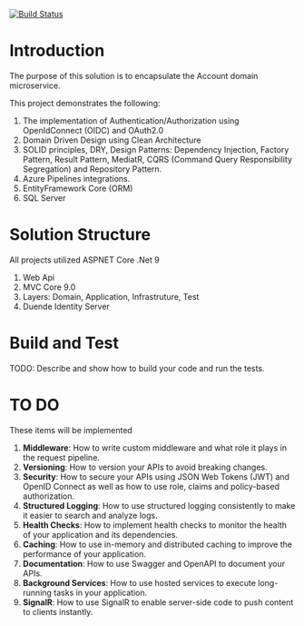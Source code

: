 [![Build Status](https://dev.azure.com/robmars2008/BTM%20Organization/_apis/build/status%2Frobmars123.DDDCleanArchi.OpenID-OAuth2-Microservice1?branchName=master)](https://dev.azure.com/robmars2008/BTM%20Organization/_build/latest?definitionId=5&branchName=master)

# Introduction 
The purpose of this solution is to encapsulate the Account domain microservice.

This project demonstrates the following:
1. The implementation of Authentication/Authorization using OpenIdConnect (OIDC) and OAuth2.0
2. Domain Driven Design using Clean Architecture
3. SOLID principles, DRY, Design Patterns: Dependency Injection, Factory Pattern, Result Pattern, MediatR, CQRS (Command Query Responsibility Segregation) and Repository Pattern.
4. Azure Pipelines integrations.
5. EntityFramework Core (ORM)
6. SQL Server

# Solution Structure
All projects utilized ASPNET Core .Net 9
1.	Web Api
2.	MVC Core 9.0
3.	Layers: Domain, Application, Infrastruture, Test 
5.	Duende Identity Server

# Build and Test
TODO: Describe and show how to build your code and run the tests. 

# TO DO
These items will be implemented
1. **Middleware**: How to write custom middleware and what role it plays in the request pipeline.
2. **Versioning**: How to version your APIs to avoid breaking changes.
3. **Security**: How to secure your APIs using JSON Web Tokens (JWT) and OpenID Connect as well as how to use role, claims and policy-based authorization.
4. **Structured Logging**: How to use structured logging consistently to make it easier to search and analyze logs.
5. **Health Checks**: How to implement health checks to monitor the health of your application and its dependencies.
6. **Caching**: How to use in-memory and distributed caching to improve the performance of your application.
7. **Documentation**: How to use Swagger and OpenAPI to document your APIs.
8. **Background Services**: How to use hosted services to execute long-running tasks in your application.
9. **SignalR**: How to use SignalR to enable server-side code to push content to clients instantly.

